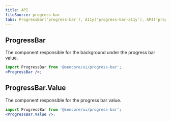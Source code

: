 ```yaml
---
title: API
fileSource: progress-bar
tabs: ProgressBar('progress-bar'), A11y('progress-bar-a11y'), API('progress-bar-api'), Example('progress-bar-code'), Changelog('progress-bar-changelog')
---
```


## ProgressBar

The component responsible for the background under the progress bar value.

```jsx
import ProgressBar from '@semcore/ui/progress-bar';
<ProgressBar />;
```

<script setup>
  import { data as types } from '../../../builder/typings/types.data.ts'
</script>

<TypesView type="ProgressBarProps" :types={...types} />

## ProgressBar.Value

The component responsible for the progress bar value.

```jsx
import ProgressBar from '@semcore/ui/progress-bar';
<ProgressBar.Value />;
```

<TypesView type="ValueProps" :types={...types} />

